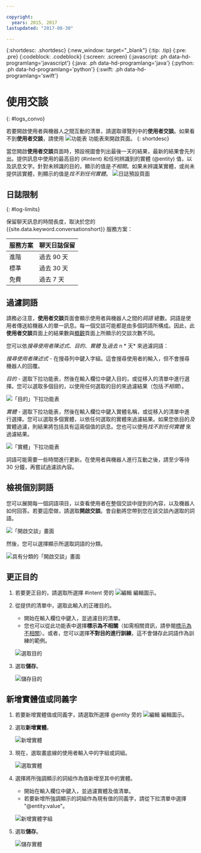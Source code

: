 ```yaml
---

copyright:
  years: 2015, 2017
lastupdated: "2017-08-30"

---
```


{:shortdesc: .shortdesc}
{:new_window: target="_blank"}
{:tip: .tip}
{:pre: .pre}
{:codeblock: .codeblock}
{:screen: .screen}
{:javascript: .ph data-hd-programlang='javascript'}
{:java: .ph data-hd-programlang='java'}
{:python: .ph data-hd-programlang='python'}
{:swift: .ph data-hd-programlang='swift'}

# 使用交談
{: #logs_convo}

若要開啟使用者與機器人之間互動的清單，請選取導覽列中的**使用者交談**。如果看不到**使用者交談**，請使用 ![功能表](images/Menu_16.png) 功能表來開啟頁面。
{: shortdesc}

當您開啟**使用者交談**頁面時，預設視圖會列出最後一天的結果，最新的結果會先列出。提供訊息中使用的最高目的 (#intent) 和任何辨識到的實體 (@entity) 值，以及訊息文字。針對未辨識的目的，顯示的值是*不相關*。如果未辨識某實體，或尚未提供該實體，則顯示的值是*找不到任何實體*。
![日誌預設頁面](images/logs_page1.png)

## 日誌限制
{: #log-limits}

保留聊天訊息的時間長度，取決於您的 {{site.data.keyword.conversationshort}} 服務方案：

  服務方案                             | 聊天日誌保留
  ------------------------------------ | ------------------------------------
  進階                                 | 過去 90 天
  標準                                 | 過去 30 天
  免費                                 | 過去 7 天

## 過濾詞語

請務必注意，**使用者交談**頁面會顯示使用者與機器人之間的*詞語* 總數。詞語是使用者傳送給機器人的單一訊息。每一個交談可能都是由多個詞語所構成。因此，此**使用者交談**頁面上的結果數與[概觀](logs_oview.html)頁面上所顯示的交談次數不同。

您可以依*搜尋使用者陳述式*、*目的*、*實體* 及*過去* n * 天* 來過濾詞語：

*搜尋使用者陳述式* - 在搜尋列中鍵入字組。這會搜尋使用者的輸入，但不會搜尋機器人的回覆。

*目的* - 選取下拉功能表，然後在輸入欄位中鍵入目的，或從移入的清單中進行選擇。您可以選取多個目的，以使用任何選取的目的來過濾結果（包括*不相關*）。

![「目的」下拉功能表](images/intents_filter.png)

*實體* - 選取下拉功能表，然後在輸入欄位中鍵入實體名稱，或從移入的清單中進行選擇。您可以選取多個實體，以依任何選取的實體來過濾結果。如果您依目的*及* 實體過濾，則結果將包括具有這兩個值的訊息。您也可以使用*找不到任何實體* 來過濾結果。

![「實體」下拉功能表](images/entities_filter.png)

詞語可能需要一些時間進行更新。在使用者與機器人進行互動之後，請至少等待 30 分鐘，再嘗試過濾該內容。

## 檢視個別詞語
您可以展開每一個詞語項目，以查看使用者在整個交談中提到的內容，以及機器人如何回答。若要這麼做，請選取**開啟交談**。會自動將您帶到您在該交談內選取的詞語。

![「開啟交談」畫面](images/open_convo.png)

然後，您可以選擇顯示所選取詞語的分類。

![具有分類的「開啟交談」畫面](images/open_convo_classes.png)

## 更正目的

1.  若要更正目的，請選取所選擇 #intent 旁的 ![編輯](images/edit_icon.png) 編輯圖示。
1.  從提供的清單中，選取此輸入的正確目的。
    - 開始在輸入欄位中鍵入，並過濾目的清單。
    - 您也可以從此功能表中選擇**標示為不相關**（如需相關資訊，請參閱[標示為不相關](intents.html#mark-irrelevant)）。或者，您可以選擇**不對目的進行訓練**，這不會儲存此詞語作為訓練的範例。

    ![選取目的](images/select_intent.png)
1.  選取**儲存**。

    ![儲存目的](images/save_intent.png)

## 新增實體值或同義字

1.  若要新增實體值或同義字，請選取所選擇 @entity 旁的 ![編輯](images/edit_icon.png) 編輯圖示。
1.  選取**新增實體**。

    ![新增實體](images/add_entity.png)
1.  現在，選取畫底線的使用者輸入中的字組或詞組。

    ![選取實體](images/select_entity.png)
1.  選擇將所強調顯示的詞組作為值新增至其中的實體。
    - 開始在輸入欄位中鍵入，並過濾實體及值清單。
    - 若要新增所強調顯示的詞組作為現有值的同義字，請從下拉清單中選擇 "@entity:value"。

    ![新增實體字組](images/add_entity_word.png)
1.  選取**儲存**。

    ![儲存實體](images/add_entity_save.png)
